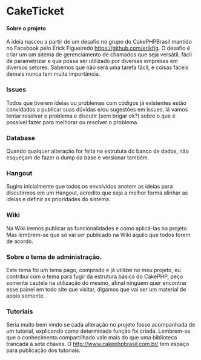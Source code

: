 CakeTicket
==========

#### Sobre o projeto
A ideia nasceu a partir de um desafio no grupo do CakePHPBrasil mantido no Facebook pelo Erick Figueiredo https://github.com/erikfig.
O desafio é criar um um sitema de gerenciamento de chamados que seja versátil, fácil de parametrizar e que possa ser utilizado por diversas empresas em diversos setores.
Sabemos que não será uma tarefa fácil, e coisas fáceis demais nunca tem muita importância.

### Issues
Todos que tiverem ideias ou problemas com códigos já existentes estão convidados a publicar suas dúvidas e/ou sugestões em issues, lá vamos tentar resolver o problema e discutir (sem brigar ok?) sobre o que é possível fazer para melhorar ou resolver o problema.

### Database
Quando qualquer alteração for feita na estrututa do banco de dados, não esqueçam de fazer o dump da base e versionar também.

### Hangout
Sugiro inicialmente que todos os envolvidos anotem as ideias para discutirmos em um Hangout, acredito que seja a melhor forma alinhar as ideias e definir as prioridades do sistema.

### Wiki
Na Wiki iremos publicar as funcionalidades e como aplicá-las no projeto. Mas lembrem-se que só vai ser publicado na Wiki aquilo que todos forem de acordo.

### Sobre o tema de administração.
Este tema foi um tema pago, comprado e já utilizei no meu projeto, eu contribuí com o tema para fugir da estrutura básica do CakePHP, peço somente cautela na utilização do mesmo, afinal ningúem quer encontrar esse painel em todo site que visitar, digamos que vai ser um material de apoio somente.

### Tutoriais
Seria muito bem vindo se cada alteração no projeto fosse acompanhada de um tutorial, explicando como determinada função foi criada. Lembrem-se que o conhecimento compartilhado vale mais do que uma biblioteca trancada à sete chaves.
O http://www.cakephpbrasil.com.br/ tem espaço para publicação dos tutoriais.
